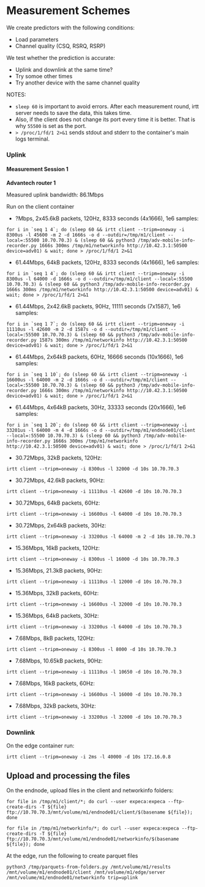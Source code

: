 # Measurement Schemes

We create predictors with the following conditions:
- Load parameters
- Channel quality (CSQ, RSRQ, RSRP)

We test whether the prediction is accurate:
- Uplink and downlink at the same time?
- Try somoe other times
- Try another device with the same channel quality

NOTES:
- `sleep 60` is important to avoid errors. After each measurement round, irtt server needs to save the data, this takes time.
- Also, if the client does not change its port every time it is better. That is why `55500` is set as the port.
- `> /proc/1/fd/1 2>&1` sends stdout and stderr to the container's main logs terminal.

### Uplink

#### Measurement Session 1

**Advantech router 1**

Measured uplink bandwidth: 86.1Mbps

Run on the client container

- ?Mbps, 2x45.6kB packets, 120Hz, 8333 seconds (4x1666), 1e6 samples:
```
for i in `seq 1 4`; do (sleep 60 && irtt client --tripm=oneway -i 8300us -l 45600 -m 2 -d 1666s -o d --outdir=/tmp/m1/client --local=:55500 10.70.70.3) & (sleep 60 && python3 /tmp/adv-mobile-info-recorder.py 1666s 300ms /tmp/m1/networkinfo http://10.42.3.1:50500 device=adv01) & wait; done > /proc/1/fd/1 2>&1
```

- 61.44Mbps, 64kB packets, 120Hz, 8333 seconds (4x1666), 1e6 samples:
```
for i in `seq 1 4`; do (sleep 60 && irtt client --tripm=oneway -i 8300us -l 64000 -d 1666s -o d --outdir=/tmp/m1/client --local=:55500 10.70.70.3) & (sleep 60 && python3 /tmp/adv-mobile-info-recorder.py 1666s 300ms /tmp/m1/networkinfo http://10.42.3.1:50500 device=adv01) & wait; done > /proc/1/fd/1 2>&1
```

- 61.44Mbps, 2x42.6kB packets, 90Hz, 11111 seconds (7x1587), 1e6 samples:
```
for i in `seq 1 7`; do (sleep 60 && irtt client --tripm=oneway -i 11110us -l 42600 -m 2 -d 1587s -o d --outdir=/tmp/m1/client --local=:55500 10.70.70.3) & (sleep 60 && python3 /tmp/adv-mobile-info-recorder.py 1587s 300ms /tmp/m1/networkinfo http://10.42.3.1:50500 device=adv01) & wait; done > /proc/1/fd/1 2>&1
```

- 61.44Mbps, 2x64kB packets, 60Hz, 16666 seconds (10x1666), 1e6 samples:
```
for i in `seq 1 10`; do (sleep 60 && irtt client --tripm=oneway -i 16600us -l 64000 -m 2 -d 1666s -o d --outdir=/tmp/m1/client --local=:55500 10.70.70.3) & (sleep 60 && python3 /tmp/adv-mobile-info-recorder.py 1666s 300ms /tmp/m1/networkinfo http://10.42.3.1:50500 device=adv01) & wait; done > /proc/1/fd/1 2>&1
```

- 61.44Mbps, 4x64kB packets, 30Hz, 33333 seconds (20x1666), 1e6 samples:
```
for i in `seq 1 20`; do (sleep 60 && irtt client --tripm=oneway -i 33201us -l 64000 -m 4 -d 1666s -o d --outdir=/tmp/m1/endnode01/client --local=:55500 10.70.70.3) & (sleep 60 && python3 /tmp/adv-mobile-info-recorder.py 1666s 300ms /tmp/m1/networkinfo http://10.42.3.1:50500 device=adv01) & wait; done > /proc/1/fd/1 2>&1
```

- 30.72Mbps, 32kB packets, 120Hz:
```
irtt client --tripm=oneway -i 8300us -l 32000 -d 10s 10.70.70.3
```

- 30.72Mbps, 42.6kB packets, 90Hz:
```
irtt client --tripm=oneway -i 11110us -l 42600 -d 10s 10.70.70.3
```

- 30.72Mbps, 64kB packets, 60Hz:
```
irtt client --tripm=oneway -i 16600us -l 64000 -d 10s 10.70.70.3
```

- 30.72Mbps, 2x64kB packets, 30Hz:
```
irtt client --tripm=oneway -i 33200us -l 64000 -m 2 -d 10s 10.70.70.3
```

- 15.36Mbps, 16kB packets, 120Hz:
```
irtt client --tripm=oneway -i 8300us -l 16000 -d 10s 10.70.70.3
```

- 15.36Mbps, 21.3kB packets, 90Hz:
```
irtt client --tripm=oneway -i 11110us -l 12000 -d 10s 10.70.70.3
```

- 15.36Mbps, 32kB packets, 60Hz:
```
irtt client --tripm=oneway -i 16600us -l 32000 -d 10s 10.70.70.3
```

- 15.36Mbps, 64kB packets, 30Hz:
```
irtt client --tripm=oneway -i 33200us -l 64000 -d 10s 10.70.70.3
```

- 7.68Mbps, 8kB packets, 120Hz:
```
irtt client --tripm=oneway -i 8300us -l 8000 -d 10s 10.70.70.3
```

- 7.68Mbps, 10.65kB packets, 90Hz:
```
irtt client --tripm=oneway -i 11110us -l 10650 -d 10s 10.70.70.3
```

- 7.68Mbps, 16kB packets, 60Hz:
```
irtt client --tripm=oneway -i 16600us -l 16000 -d 10s 10.70.70.3
```

- 7.68Mbps, 32kB packets, 30Hz:
```
irtt client --tripm=oneway -i 33200us -l 32000 -d 10s 10.70.70.3
```

### Downlink 

On the edge container run:
```
irtt client --tripm=oneway -i 2ms -l 40000 -d 10s 172.16.0.8
```

## Upload and processing the files

On the endnode, upload files in the client and networkinfo folders:
```
for file in /tmp/m1/client/*; do curl --user expeca:expeca --ftp-create-dirs -T ${file} ftp://10.70.70.3/mnt/volume/m1/endnode01/client/$(basename ${file}); done
```
```
for file in /tmp/m1/networkinfo/*; do curl --user expeca:expeca --ftp-create-dirs -T ${file} ftp://10.70.70.3/mnt/volume/m1/endnode01/networkinfo/$(basename ${file}); done
```

At the edge, run the following to create parquet files
```
python3 /tmp/parquets-from-folders.py /mnt/volume/m1/results /mnt/volume/m1/endnode01/client /mnt/volume/m1/edge/server /mnt/volume/m1/endnode01/networkinfo trip=uplink
```
